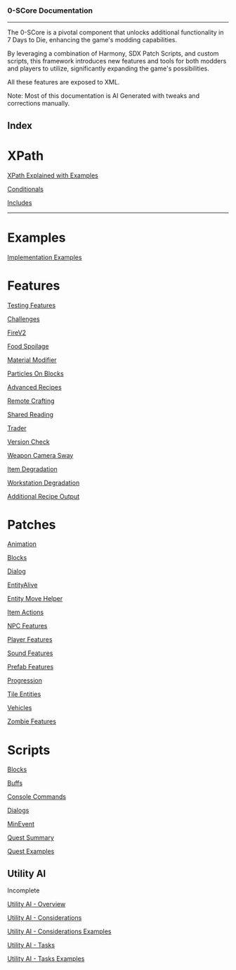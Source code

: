 ### 0-SCore Documentation
---

The 0-SCore is a pivotal component that unlocks additional functionality in 7 Days to Die, enhancing the game's modding 
capabilities. 

By leveraging a combination of Harmony, SDX Patch Scripts, and custom scripts, this framework introduces new features 
and tools for both modders and players to utilize, significantly expanding the game's possibilities.

All these features are exposed to XML.

Note: Most of this documentation is AI Generated with tweaks and corrections manually.

## Index

# XPath
[XPath Explained with Examples](XPath/XPath.md)

[Conditionals](XPath/Conditionals.md)

[Includes](XPath/Includes.md)

----

# Examples
[Implementation Examples](Examples/ReadMe.md)


# Features
[Testing Features](Utils/Testing.md)

[Challenges](../Features/Challenges/ReadMe.md)

[FireV2](../Features/FireV2/Readme.md)

[Food Spoilage](../Features/FoodSpoilageV2/ReadMe.md)

[Material Modifier](../Features/MaterialModifier/ReadMe.md)

[Particles On Blocks](../Features/ParticlesOnBlocks/ReadMe.md)

[Advanced Recipes](../Features/Recipe/ReadMe.md)

[Remote Crafting](../Features/RemoteCrafting/ReadMe.md)

[Shared Reading](../Features/SharedReading/ReadMe.md)

[Trader](../Features/Trader/ReadMe.md)

[Version Check](../Features/VersionCheck/Readme.md)

[Weapon Camera Sway](../Features/WeaponCameraSway/ReadMe.md)

[Item Degradation](Examples/ItemDegradation.md)

[Workstation Degradation](Examples/WorkstationDegradation.md)

[Additional Recipe Output](Examples/AdditionalRecipeOutput.md)

# Patches
[Animation](../Harmony/Animation/ReadMe.md)

[Blocks](../Harmony/Blocks/ReadMe.md)

[Dialog](../Harmony/Dialog/ReadMe.md)

[EntityAlive](../Harmony/EntityAlive/ReadMe.md)

[Entity Move Helper](../Harmony/EntityMoveHelper/ReadMe.md)

[Item Actions](../Harmony/ItemActions/ReadMe.md)

[NPC Features](../Harmony/NPCFeatures/ReadMe.md)

[Player Features](../Harmony/PlayerFeatures/ReadMe.md)

[Sound Features](../Harmony/SoundFeatures/ReadMe.md)

[Prefab Features](../Harmony/PrefabFeatures/ReadMe.md)

[Progression](../Harmony/Progression/ReadMe.md)

[Tile Entities](../Harmony/TileEntities/ReadMe.md)

[Vehicles](../Harmony/Vehicles/ReadMe.md)

[Zombie Features](../Harmony/ZombieFeatures/ReadMe.md)

# Scripts
[Blocks](../Scripts/Blocks/Readme.md)

[Buffs](../Scripts/Buffs/ReadMe.md)

[Console Commands](../Scripts/ConsoleCmd/ReadMe.md)

[Dialogs](../Scripts/Dialogs/ReadMe.md)

[MinEvent](../Scripts/MinEvents/ReadMe.md)

[Quest Summary](../Scripts/Quests/ReadMe.md)

[Quest Examples](../Scripts/Quests/Examples.md)

## Utility AI  
Incomplete

[Utility AI - Overview](../Scripts/UtilityAI/Documentation/UtilityAI.md)

[Utility AI - Considerations](../Scripts/UtilityAI/Documentation/Considerations.md)

[Utility AI - Considerations Examples](../Scripts/UtilityAI/Documentation/ConsiderationExamples.md)

[Utility AI - Tasks](../Scripts/UtilityAI/Documentation/Tasks.md)

[Utility AI - Tasks Examples](../Scripts/UtilityAI/Documentation/TasksExamples.md)
